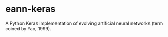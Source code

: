 # eann-keras
A Python Keras implementation of evolving artificial neural networks (term coined by Yao, 1999). 
